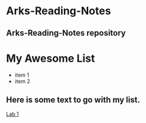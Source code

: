 # Arks-Reading-Notes

## Arks-Reading-Notes repository 

# My Awesome List

* item 1
* item 2

## Here is some text to go with my list.

[Lab 1](./class-01)

